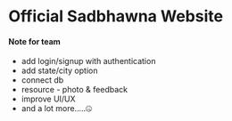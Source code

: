 # Official Sadbhawna Website

#### Note for team
- add login/signup with authentication
- add state/city option
- connect db
- resource - photo & feedback
- improve UI/UX
- and a lot more.....🤐
